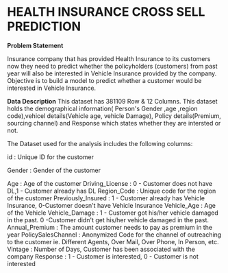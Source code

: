 # HEALTH INSURANCE CROSS SELL PREDICTION

**Problem Statement**

Insurance company that has provided Health Insurance to its customers now they need to predict whether the policyholders (customers) from past year will also be interested in Vehicle Insurance provided by the company.
Objective is to build a model to predict whether a customer would be interested in Vehicle Insurance.

**Data Description**
This dataset has 381109 Row & 12 Columns.
This dataset holds the demographical information( Person's Gender ,age ,region code),vehicel details(Vehicle age, vehicle Damage), Policy details(Premium, sourcing channel) and Response which states whether they are intersted or not.

The Dataset used for the analysis includes the following columns:

id : Unique ID for the customer

Gender : Gender of the customer

Age : Age of the customer
Driving_License : 0 - Customer does not have DL,1 - Customer already has DL
Region_Code : Unique code for the region of the customer
Previously_Insured : 1 - Customer already has Vehicle Insurance, 0-Customer doesn't have Vehicle Insurance
Vehicle_Age : Age of the Vehicle Vehicle_Damage : 1 - Customer got his/her vehicle damaged in the past. 0 -Customer didn't get his/her vehicle damaged in the past.
Annual_Premium : The amount customer needs to pay as premium in the year
PolicySalesChannel : Anonymized Code for the channel of outreaching to the customer ie. Different Agents, Over Mail, Over Phone, In Person, etc.
Vintage : Number of Days, Customer has been associated with the company
Response : 1 - Customer is interested, 0 - Customer is not interested






